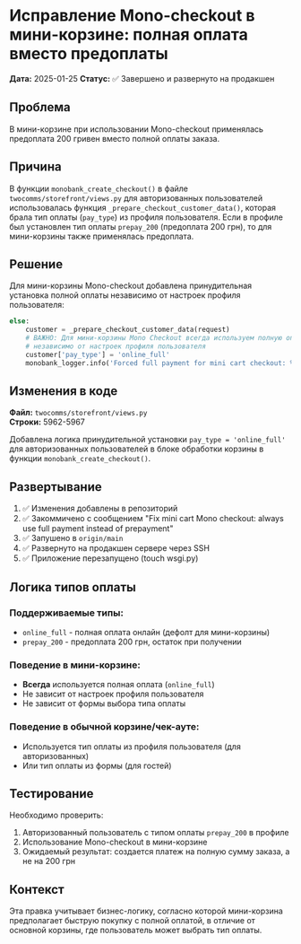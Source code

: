 # Исправление Mono-checkout в мини-корзине: полная оплата вместо предоплаты

**Дата:** 2025-01-25
**Статус:** ✅ Завершено и развернуто на продакшен

## Проблема

В мини-корзине при использовании Mono-checkout применялась предоплата 200 гривен вместо полной оплаты заказа.

## Причина

В функции `monobank_create_checkout()` в файле `twocomms/storefront/views.py` для авторизованных пользователей использовалась функция `_prepare_checkout_customer_data()`, которая брала тип оплаты (`pay_type`) из профиля пользователя. Если в профиле был установлен тип оплаты `prepay_200` (предоплата 200 грн), то для мини-корзины также применялась предоплата.

## Решение

Для мини-корзины Mono-checkout добавлена принудительная установка полной оплаты независимо от настроек профиля пользователя:

```python
else:
    customer = _prepare_checkout_customer_data(request)
    # ВАЖНО: Для мини-корзины Mono Checkout всегда используем полную оплату
    # независимо от настроек профиля пользователя
    customer['pay_type'] = 'online_full'
    monobank_logger.info('Forced full payment for mini cart checkout: %s', customer)
```

## Изменения в коде

**Файл:** `twocomms/storefront/views.py`  
**Строки:** 5962-5967

Добавлена логика принудительной установки `pay_type = 'online_full'` для авторизованных пользователей в блоке обработки корзины в функции `monobank_create_checkout()`.

## Развертывание

1. ✅ Изменения добавлены в репозиторий
2. ✅ Закоммичено с сообщением "Fix mini cart Mono checkout: always use full payment instead of prepayment"
3. ✅ Запушено в `origin/main`
4. ✅ Развернуто на продакшен сервере через SSH
5. ✅ Приложение перезапущено (touch wsgi.py)

## Логика типов оплаты

### Поддерживаемые типы:
- `online_full` - полная оплата онлайн (дефолт для мини-корзины)
- `prepay_200` - предоплата 200 грн, остаток при получении

### Поведение в мини-корзине:
- **Всегда** используется полная оплата (`online_full`)
- Не зависит от настроек профиля пользователя
- Не зависит от формы выбора типа оплаты

### Поведение в обычной корзине/чек-ауте:
- Используется тип оплаты из профиля пользователя (для авторизованных)
- Или тип оплаты из формы (для гостей)

## Тестирование

Необходимо проверить:
1. Авторизованный пользователь с типом оплаты `prepay_200` в профиле
2. Использование Mono-checkout в мини-корзине
3. Ожидаемый результат: создается платеж на полную сумму заказа, а не на 200 грн

## Контекст

Эта правка учитывает бизнес-логику, согласно которой мини-корзина предполагает быструю покупку с полной оплатой, в отличие от основной корзины, где пользователь может выбрать тип оплаты.

